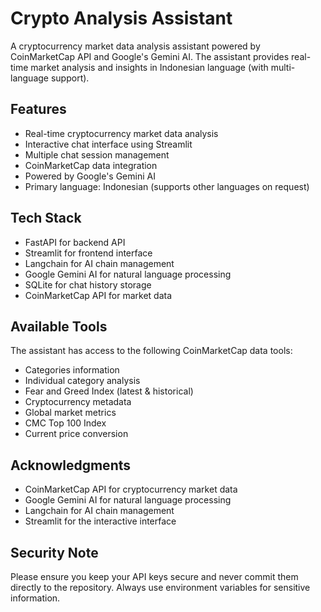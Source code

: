# Crypto Analysis Assistant

A cryptocurrency market data analysis assistant powered by CoinMarketCap API and Google's Gemini AI. The assistant provides real-time market analysis and insights in Indonesian language (with multi-language support).

## Features

- Real-time cryptocurrency market data analysis
- Interactive chat interface using Streamlit
- Multiple chat session management
- CoinMarketCap data integration
- Powered by Google's Gemini AI
- Primary language: Indonesian (supports other languages on request)

## Tech Stack

- FastAPI for backend API
- Streamlit for frontend interface
- Langchain for AI chain management
- Google Gemini AI for natural language processing
- SQLite for chat history storage
- CoinMarketCap API for market data


## Available Tools

The assistant has access to the following CoinMarketCap data tools:

- Categories information
- Individual category analysis
- Fear and Greed Index (latest & historical)
- Cryptocurrency metadata
- Global market metrics
- CMC Top 100 Index
- Current price conversion

## Acknowledgments

- CoinMarketCap API for cryptocurrency market data
- Google Gemini AI for natural language processing
- Langchain for AI chain management
- Streamlit for the interactive interface

## Security Note

Please ensure you keep your API keys secure and never commit them directly to the repository. Always use environment variables for sensitive information.
